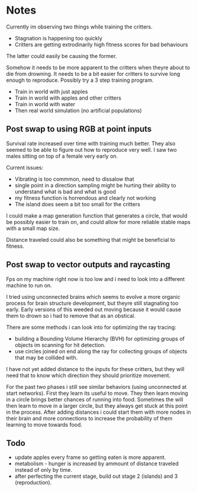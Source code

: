 # Notes

Currently im observing two things while training the critters.

* Stagnation is happening too quickly
* Critters are getting extrodinarily high fitness scores for bad behaviours

The latter could easily be causing the former.

Somehow it needs to be more apparent to the critters when theyre about to die from drowning.
It needs to be a bit easier for critters to survive long enough to reproduce.
Possibly try a 3 step training program.

* Train in world with just apples
* Train in world with apples and other critters
* Train in world with water
* Then real world simulation (no artificial populations)

## Post swap to using RGB at point inputs

Survival rate increased over time with training much better.
They also seemed to be able to figure out how to reproduce very well.
I saw two males sitting on top of a female very early on.

Current issues:

* Vibrating is too commmon, need to dissalow that
* single point in a direction sampling might be hurting their ability to understand what is bad and what is good
* my fitness function is horrendous and clearly not working
* The island does seem a bit too small for the critters

I could make a map generation function that generates a circle, that would be possibly easier to train on, and could allow for more reliable stable maps with a small map size.

Distance traveled could also be something that might be beneficial to fitness.

## Post swap to vector outputs and raycasting

Fps on my machine right now is too low and i need to look into a different machine to run on.

I tried using unconnected brains which seems to evolve a more organic process for brain structure development, but theyre still stagnating too early. Early versions of this weeded out moving because it would cause them to drown so i had to remove that as an obstical. 

There are some methods i can look into for optimizing the ray tracing:

* building a Bounding Volume Hierarchy (BVH) for optimizing groups of objects im scanning for hit detection.
* use circles joined on end along the ray for collecting groups of objects that may be collided with.

I have not yet added distance to the inputs for these critters, but they will need that to know which direction they should prioritize movement.

For the past two phases i still see similar behaviors (using unconnected at start networks). First they learn its useful to move. They then learn moving in a circle brings better chances of running into food. Sometimes the will then learn to move in a larger circle, but they always get stuck at this point in the process. After adding distances i could start them with more nodes in their brain and more connections to increase the probability of them learning to move towards food.

## Todo

* update apples every frame so getting eaten is more apparent.
* metabolism - hunger is increased by ammount of distance traveled instead of only by time.
* after perfecting the current stage, build out stage 2 (islands) and 3 (reproduction).
